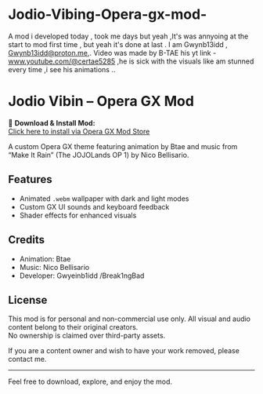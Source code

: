 # Jodio-Vibing-Opera-gx-mod-
A mod i developed today , took me days but yeah ,It's was annyoing at the start to mod first time , but yeah it's done at last . I am Gwynb13idd , Gwynb13idd@proton.me,.  Video was made by B-TAE his yt link -www.youtube.com/@certae5285 ,he is sick with the visuals like am stunned every time ,i see his animations ..


# Jodio Vibin  – Opera GX Mod

🔗 **Download & Install Mod:**  
[Click here to install via Opera GX Mod Store](https://store.gx.me/mods/mct3ku/jodio-vibin-to-his-opening-by-b-tae)

A custom Opera GX theme featuring animation by Btae and music from “Make It Rain” (The JOJOLands OP 1) by Nico Bellisario.

## Features
- Animated `.webm` wallpaper with dark and light modes  
- Custom GX UI sounds and keyboard feedback  
- Shader effects for enhanced visuals  

## Credits
- Animation: Btae  
- Music: Nico Bellisario  
- Developer: Gwyeinb1idd  /Break1ngBad

## License
This mod is for personal and non-commercial use only. All visual and audio content belong to their original creators.  
No ownership is claimed over third-party assets.  

If you are a content owner and wish to have your work removed, please contact me.

---

Feel free to download, explore, and enjoy the mod.  
